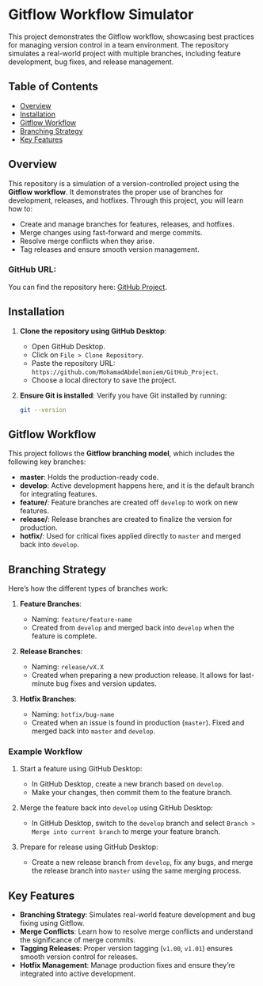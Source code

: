 # Gitflow Workflow Simulator

This project demonstrates the Gitflow workflow, showcasing best practices for managing version control in a team environment. The repository simulates a real-world project with multiple branches, including feature development, bug fixes, and release management.

## Table of Contents

- [Overview](#overview)
- [Installation](#installation)
- [Gitflow Workflow](#gitflow-workflow)
- [Branching Strategy](#branching-strategy)
- [Key Features](#key-features)

## Overview

This repository is a simulation of a version-controlled project using the **Gitflow workflow**. It demonstrates the proper use of branches for development, releases, and hotfixes. Through this project, you will learn how to:
- Create and manage branches for features, releases, and hotfixes.
- Merge changes using fast-forward and merge commits.
- Resolve merge conflicts when they arise.
- Tag releases and ensure smooth version management.

### GitHub URL:
You can find the repository here: [GitHub Project](https://github.com/MohamadAbdelmoniem/GitHub_Project).

## Installation

1. **Clone the repository using GitHub Desktop**:
   - Open GitHub Desktop.
   - Click on `File > Clone Repository`.
   - Paste the repository URL: `https://github.com/MohamadAbdelmoniem/GitHub_Project`.
   - Choose a local directory to save the project.

2. **Ensure Git is installed**: 
   Verify you have Git installed by running:
   ```bash
   git --version
   ```

## Gitflow Workflow

This project follows the **Gitflow branching model**, which includes the following key branches:

- **master**: Holds the production-ready code.
- **develop**: Active development happens here, and it is the default branch for integrating features.
- **feature/**: Feature branches are created off `develop` to work on new features.
- **release/**: Release branches are created to finalize the version for production.
- **hotfix/**: Used for critical fixes applied directly to `master` and merged back into `develop`.

## Branching Strategy

Here’s how the different types of branches work:

1. **Feature Branches**:
   - Naming: `feature/feature-name`
   - Created from `develop` and merged back into `develop` when the feature is complete.

2. **Release Branches**:
   - Naming: `release/vX.X`
   - Created when preparing a new production release. It allows for last-minute bug fixes and version updates.

3. **Hotfix Branches**:
   - Naming: `hotfix/bug-name`
   - Created when an issue is found in production (`master`). Fixed and merged back into `master` and `develop`.

### Example Workflow

1. Start a feature using GitHub Desktop:
   - In GitHub Desktop, create a new branch based on `develop`.
   - Make your changes, then commit them to the feature branch.

2. Merge the feature back into `develop` using GitHub Desktop:
   - In GitHub Desktop, switch to the `develop` branch and select `Branch > Merge into current branch` to merge your feature branch.

3. Prepare for release using GitHub Desktop:
   - Create a new release branch from `develop`, fix any bugs, and merge the release branch into `master` using the same merging process.

## Key Features

- **Branching Strategy**: Simulates real-world feature development and bug fixing using Gitflow.
- **Merge Conflicts**: Learn how to resolve merge conflicts and understand the significance of merge commits.
- **Tagging Releases**: Proper version tagging (`v1.00`, `v1.01`) ensures smooth version control for releases.
- **Hotfix Management**: Manage production fixes and ensure they’re integrated into active development.
